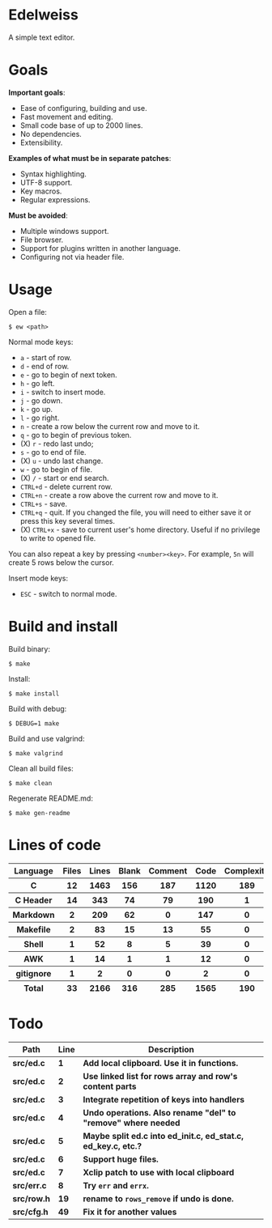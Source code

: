 # Edelweiss

A simple text editor.

# Goals

**Important goals**:

- Ease of configuring, building and use.
- Fast movement and editing.
- Small code base of up to 2000 lines.
- No dependencies.
- Extensibility.

**Examples of what must be in separate patches**:

- Syntax highlighting.
- UTF-8 support.
- Key macros.
- Regular expressions.

**Must be avoided**:

- Multiple windows support.
- File browser.
- Support for plugins written in another language.
- Configuring not via header file.

# Usage

Open a file:

```
$ ew <path>
```

Normal mode keys:

- `a` - start of row.
- `d` - end of row.
- `e` - go to begin of next token.
- `h` - go left.
- `i` - switch to insert mode.
- `j` - go down.
- `k` - go up.
- `l` - go right.
- `n` - create a row below the current row and move to it.
- `q` - go to begin of previous token.
- (X) `r` - redo last undo;
- `s` - go to end of file.
- (X) `u` - undo last change.
- `w` - go to begin of file.
- (X) `/` - start or end search.
- `CTRL+d` - delete current row.
- `CTRL+n` - create a row above the current row and move to it.
- `CTRL+s` - save.
- `CTRL+q` - quit. If you changed the file, you will need to either save it or press this key several times.
- (X) `CTRL+x` - save to current user's home directory. Useful if no privilege to write to opened file.

You can also repeat a key by pressing `<number><key>`. For example, `5n` will create 5 rows below the cursor.

Insert mode keys:

- `ESC` - switch to normal mode.

# Build and install

Build binary:

```
$ make
```

Install:

```
$ make install
```

Build with debug:

```
$ DEBUG=1 make
```

Build and use valgrind:

```
$ make valgrind
```

Clean all build files:

```
$ make clean
```

Regenerate README.md:

```
$ make gen-readme
```


# Lines of code

<table id="scc-table">
	<thead><tr>
		<th>Language</th>
		<th>Files</th>
		<th>Lines</th>
		<th>Blank</th>
		<th>Comment</th>
		<th>Code</th>
		<th>Complexity</th>
		<th>Bytes</th>
	</tr></thead>
	<tbody><tr>
		<th>C</th>
		<th>12</th>
		<th>1463</th>
		<th>156</th>
		<th>187</th>
		<th>1120</th>
		<th>189</th>
		<th>29596</th>
	</tr><tr>
		<th>C Header</th>
		<th>14</th>
		<th>343</th>
		<th>74</th>
		<th>79</th>
		<th>190</th>
		<th>1</th>
		<th>7664</th>
	</tr><tr>
		<th>Markdown</th>
		<th>2</th>
		<th>209</th>
		<th>62</th>
		<th>0</th>
		<th>147</th>
		<th>0</th>
		<th>3512</th>
	</tr><tr>
		<th>Makefile</th>
		<th>2</th>
		<th>83</th>
		<th>15</th>
		<th>13</th>
		<th>55</th>
		<th>0</th>
		<th>1961</th>
	</tr><tr>
		<th>Shell</th>
		<th>1</th>
		<th>52</th>
		<th>8</th>
		<th>5</th>
		<th>39</th>
		<th>0</th>
		<th>1008</th>
	</tr><tr>
		<th>AWK</th>
		<th>1</th>
		<th>14</th>
		<th>1</th>
		<th>1</th>
		<th>12</th>
		<th>0</th>
		<th>220</th>
	</tr><tr>
		<th>gitignore</th>
		<th>1</th>
		<th>2</th>
		<th>0</th>
		<th>0</th>
		<th>2</th>
		<th>0</th>
		<th>11</th>
	</tr></tbody>
	<tfoot><tr>
		<th>Total</th>
		<th>33</th>
		<th>2166</th>
		<th>316</th>
		<th>285</th>
		<th>1565</th>
		<th>190</th>
    	<th>43972</th>
	</tr></tfoot>
	</table>

# Todo

|Path|Line|Description|
|-|-|-|
|**src/ed.c**|**1**|**Add local clipboard. Use it in functions.**|
|**src/ed.c**|**2**|**Use linked list for rows array and row's content parts**|
|**src/ed.c**|**3**|**Integrate repetition of keys into handlers**|
|**src/ed.c**|**4**|**Undo operations. Also rename "del" to "remove" where needed**|
|**src/ed.c**|**5**|**Maybe split ed.c into ed_init.c, ed_stat.c, ed_key.c, etc.?**|
|**src/ed.c**|**6**|**Support huge files.**|
|**src/ed.c**|**7**|**Xclip patch to use with local clipboard**|
|**src/err.c**|**8**|**Try `err` and `errx`.**|
|**src/row.h**|**19**|**rename to `rows_remove` if undo is done.**|
|**src/cfg.h**|**49**|**Fix it for another values**|
